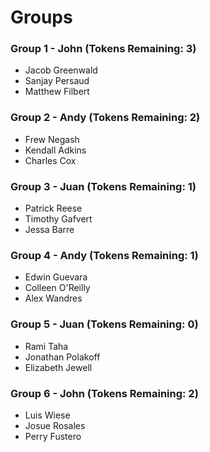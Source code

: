 # Groups

### Group 1 - John (Tokens Remaining: 3)
- Jacob Greenwald 
- Sanjay Persaud
- Matthew Filbert

### Group 2 - Andy (Tokens Remaining: 2)
- Frew Negash
- Kendall Adkins
- Charles Cox

### Group 3 - Juan (Tokens Remaining: 1)
- Patrick Reese
- Timothy Gafvert
- Jessa Barre

### Group 4 - Andy (Tokens Remaining: 1)
- Edwin Guevara
- Colleen O'Reilly
- Alex Wandres

### Group 5 - Juan (Tokens Remaining: 0)
- Rami Taha
- Jonathan Polakoff
- Elizabeth Jewell

### Group 6 - John (Tokens Remaining: 2)
- Luis Wiese
- Josue Rosales
- Perry Fustero
